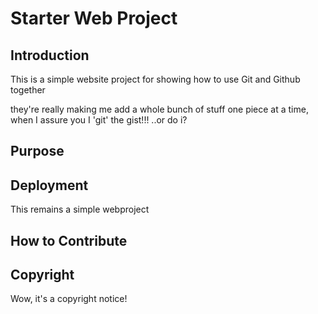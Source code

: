 # Starter Web Project

## Introduction

This is a simple website project for showing how
to use Git and Github together

they're really making me add a whole bunch of stuff one 
piece at a time, when I assure you I 'git' the gist!!!
..or do i?

## Purpose

## Deployment 

This remains a simple webproject

## How to Contribute 

## Copyright

Wow, it's a copyright notice!
